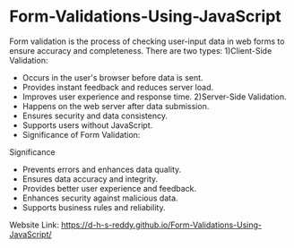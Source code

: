 # Form-Validations-Using-JavaScript

Form validation is the process of checking user-input data in web forms to ensure accuracy and completeness. 
There are two types:
1)Client-Side Validation:
  * Occurs in the user's browser before data is sent.
  * Provides instant feedback and reduces server load.
  * Improves user experience and response time.
2)Server-Side Validation.
  * Happens on the web server after data submission.
  * Ensures security and data consistency.
  * Supports users without JavaScript.
  * Significance of Form Validation:

Significance
  * Prevents errors and enhances data quality.
  * Ensures data accuracy and integrity.
  * Provides better user experience and feedback.
  * Enhances security against malicious data.
  * Supports business rules and reliability.

Website Link: https://d-h-s-reddy.github.io/Form-Validations-Using-JavaScript/
